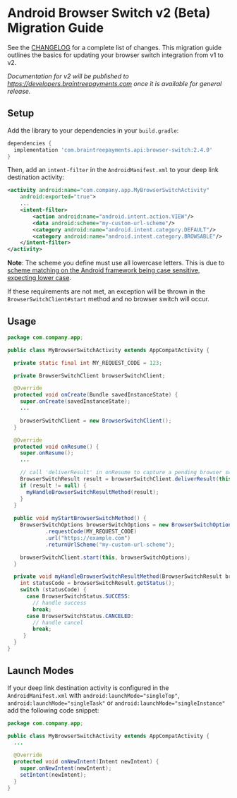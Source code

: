 # Android Browser Switch v2 (Beta) Migration Guide
 
See the [CHANGELOG](/CHANGELOG.md) for a complete list of changes. This migration guide outlines the basics for updating your browser switch integration from v1 to v2.

_Documentation for v2 will be published to https://developers.braintreepayments.com once it is available for general release._

## Setup

Add the library to your dependencies in your `build.gradle`:

```groovy
dependencies {
  implementation 'com.braintreepayments.api:browser-switch:2.4.0'
}
```

Then, add an `intent-filter` in the `AndroidManifest.xml` to your deep link destination activity:

```xml
<activity android:name="com.company.app.MyBrowserSwitchActivity"
    android:exported="true">
    ...
    <intent-filter>
        <action android:name="android.intent.action.VIEW"/>
        <data android:scheme="my-custom-url-scheme"/>
        <category android:name="android.intent.category.DEFAULT"/>
        <category android:name="android.intent.category.BROWSABLE"/>
    </intent-filter>
</activity>
```

**Note**: The scheme you define must use all lowercase letters. This is due to [scheme matching on the Android framework being case sensitive, expecting lower case](https://developer.android.com/guide/topics/manifest/data-element#scheme).

If these requirements are not met, an exception will be thrown in the `BrowserSwitchClient#start` method and no browser switch will occur.

## Usage

```java
package com.company.app;

public class MyBrowserSwitchActivity extends AppCompatActivity {

  private static final int MY_REQUEST_CODE = 123;

  private BrowserSwitchClient browserSwitchClient;

  @Override
  protected void onCreate(Bundle savedInstanceState) {
    super.onCreate(savedInstanceState);
    ...

    browserSwitchClient = new BrowserSwitchClient();
  }

  @Override
  protected void onResume() {
    super.onResume();
    ...

    // call 'deliverResult' in onResume to capture a pending browser switch result
    BrowserSwitchResult result = browserSwitchClient.deliverResult(this);
    if (result != null) {
      myHandleBrowserSwitchResultMethod(result); 
    }
  }
  
  public void myStartBrowserSwitchMethod() { 
    BrowserSwitchOptions browserSwitchOptions = new BrowserSwitchOptions()
            .requestCode(MY_REQUEST_CODE)
            .url("https://example.com")
            .returnUrlScheme("my-custom-url-scheme");

    browserSwitchClient.start(this, browserSwitchOptions);
  }   

  private void myHandleBrowserSwitchResultMethod(BrowserSwitchResult browserSwitchResult) {
    int statusCode = browserSwitchResult.getStatus();
    switch (statusCode) {
      case BrowserSwitchStatus.SUCCESS:
        // handle success
        break;
      case BrowserSwitchStatus.CANCELED:
        // handle cancel
        break;
     }
  }   
}
```

## Launch Modes

If your deep link destination activity is configured in the `AndroidManifest.xml` with `android:launchMode="singleTop"`, 
`android:launchMode="singleTask"` or `android:launchMode="singleInstance"` add the following code snippet:


```java
package com.company.app;

public class MyBrowserSwitchActivity extends AppCompatActivity {
  ... 

  @Override
  protected void onNewIntent(Intent newIntent) {
    super.onNewIntent(newIntent);
    setIntent(newIntent);
  }
}
```
